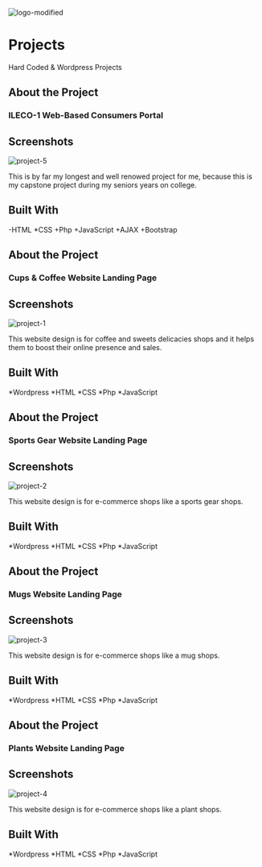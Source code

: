 
![logo-modified](https://github.com/Jeybii00/Projects/assets/172424335/8aa218cb-d11e-4064-abc1-4bfdc00867e5)

# Projects
Hard Coded &amp; Wordpress Projects


## About the Project
### ILECO-1 Web-Based Consumers Portal

## Screenshots
![project-5](https://github.com/Jeybii00/Projects/assets/172424335/fbf6014e-2bc7-45a2-854d-f08bd8305111)

This is by far my longest and well renowed project for me, because this is my capstone project during my seniors years on college.

## Built With
-HTML
*CSS
+Php
+JavaScript
+AJAX
+Bootstrap

## About the Project
### Cups & Coffee Website Landing Page

## Screenshots
![project-1](https://github.com/Jeybii00/Projects/assets/172424335/03004e38-8395-4ed3-92f4-461ca8032655)

This website design is for coffee and sweets delicacies shops and it helps them to boost their online presence and sales.

## Built With
*Wordpress
*HTML
*CSS
*Php
*JavaScript

## About the Project
### Sports Gear Website Landing Page

## Screenshots
![project-2](https://github.com/Jeybii00/Projects/assets/172424335/a0c20f71-eebb-495e-93e7-b720a982a37b)

This website design is for e-commerce shops like a sports gear shops.

## Built With
*Wordpress
*HTML
*CSS
*Php
*JavaScript

## About the Project
### Mugs Website Landing Page

## Screenshots
![project-3](https://github.com/Jeybii00/Projects/assets/172424335/bec67157-55d3-4474-9c82-33cd7cb93ac9)

This website design is for e-commerce shops like a mug shops.

## Built With
*Wordpress
*HTML
*CSS
*Php
*JavaScript

## About the Project
### Plants Website Landing Page

## Screenshots
![project-4](https://github.com/Jeybii00/Projects/assets/172424335/43ccccd0-b289-47b0-bc63-5a4d0875128c)

This website design is for e-commerce shops like a plant shops.

## Built With
*Wordpress
*HTML
*CSS
*Php
*JavaScript



